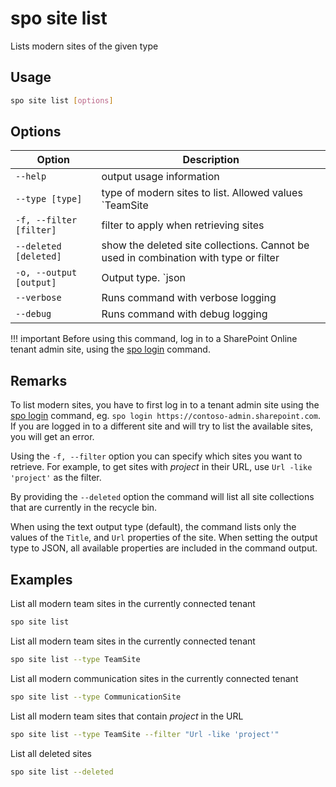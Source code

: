 # spo site list

Lists modern sites of the given type

## Usage

```sh
spo site list [options]
```

## Options

Option|Description
------|-----------
`--help`|output usage information
`--type [type]`|type of modern sites to list. Allowed values `TeamSite|CommunicationSite`, default `TeamSite`
`-f, --filter [filter]`|filter to apply when retrieving sites
`--deleted [deleted]`|show the deleted site collections. Cannot be used in combination with type or filter
`-o, --output [output]`|Output type. `json|text`. Default `text`
`--verbose`|Runs command with verbose logging
`--debug`|Runs command with debug logging

!!! important
    Before using this command, log in to a SharePoint Online tenant admin site, using the [spo login](../login.md) command.

## Remarks

To list modern sites, you have to first log in to a tenant admin site using the [spo login](../login.md) command, eg. `spo login https://contoso-admin.sharepoint.com`. If you are logged in to a different site and will try to list the available sites, you will get an error.

Using the `-f, --filter` option you can specify which sites you want to retrieve. For example, to get sites with _project_ in their URL, use `Url -like 'project'` as the filter.

By providing the `--deleted` option the command will list all site collections that are currently in the recycle bin.

When using the text output type (default), the command lists only the values of the `Title`, and `Url` properties of the site. When setting the output type to JSON, all available properties are included in the command output.

## Examples

List all modern team sites in the currently connected tenant

```sh
spo site list
```

List all modern team sites in the currently connected tenant

```sh
spo site list --type TeamSite
```

List all modern communication sites in the currently connected tenant

```sh
spo site list --type CommunicationSite
```

List all modern team sites that contain _project_ in the URL

```sh
spo site list --type TeamSite --filter "Url -like 'project'"
```

List all deleted sites

```sh
spo site list --deleted
```